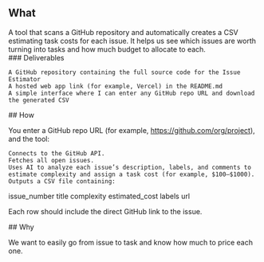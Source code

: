 ## What

A tool that scans a GitHub repository and automatically creates a CSV estimating task costs for each issue. It helps us see which issues are worth turning into tasks and how much budget to allocate to each.
### Deliverables

    A GitHub repository containing the full source code for the Issue Estimator
    A hosted web app link (for example, Vercel) in the README.md
    A simple interface where I can enter any GitHub repo URL and download the generated CSV

## How

You enter a GitHub repo URL (for example, https://github.com/org/project), and the tool:

    Connects to the GitHub API.
    Fetches all open issues.
    Uses AI to analyze each issue’s description, labels, and comments to estimate complexity and assign a task cost (for example, $100–$1000).
    Outputs a CSV file containing:

issue_number	title	complexity	estimated_cost	labels	url

Each row should include the direct GitHub link to the issue.

## Why

We want to easily go from issue to task and know how much to price each one.